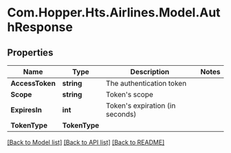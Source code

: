 # Com.Hopper.Hts.Airlines.Model.AuthResponse

## Properties

Name | Type | Description | Notes
------------ | ------------- | ------------- | -------------
**AccessToken** | **string** | The authentication token | 
**Scope** | **string** | Token&#39;s scope | 
**ExpiresIn** | **int** | Token&#39;s expiration (in seconds) | 
**TokenType** | **TokenType** |  | 

[[Back to Model list]](../../README.md#documentation-for-models) [[Back to API list]](../../README.md#documentation-for-api-endpoints) [[Back to README]](../../README.md)

